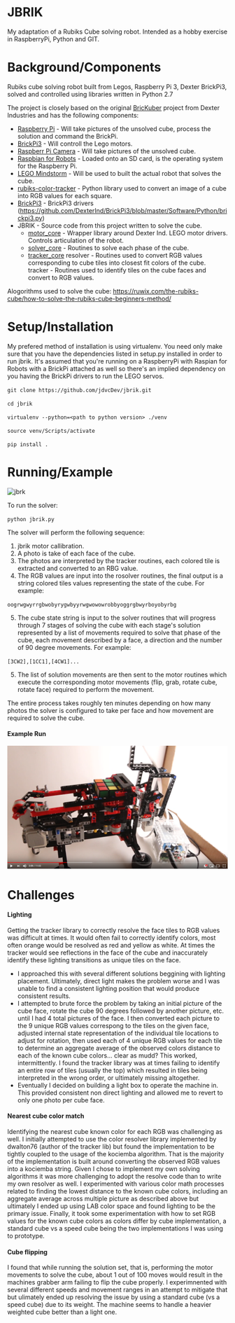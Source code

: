 # JBRIK 
My adaptation of a Rubiks Cube solving robot. Intended as a hobby exercise in RaspberryPi, Python and GIT.

# Background/Components
Rubiks cube solving robot built from Legos, Raspberry Pi 3, Dexter BrickPi3, solved and controlled using libraries written in Python 2.7

The project is closely based on the original [BricKuber](https://www.dexterindustries.com/projects/brickuber-project-raspberry-pi-rubiks-cube-solving-robot-project/) project from Dexter Industries and has the following components:

- [Raspberry Pi](https://shop.dexterindustries.com/raspberry-pi-3/) - Will take pictures of the unsolved cube, process the solution and command the BrickPi.
- [BrickPi3](https://shop.dexterindustries.com/shop/robots/brickpi/brickpi-advanced-for-raspberry-pi) - Will controll the Lego motors.
- [Raspberr Pi Camera](https://shop.dexterindustries.com/raspberry-pi-camera/) - Will take pictures of the unsolved cube.
- [Raspbian for Robots](https://www.dexterindustries.com/howto/install-raspbian-for-robots-image-on-an-sd-card/) - Loaded onto an SD card, is the operating system for the Raspberry Pi.
- [LEGO Mindstorm](https://www.amazon.com/LEGO-6029291-Mindstorms-EV3-31313/dp/B00CWER3XY/ref=as_li_ss_tl?s=toys-and-games&ie=UTF8&qid=1477461771&sr=1-1&keywords=lego+mindstorms+ev3+31313&linkCode=sl1&tag=dexteindus-20&linkId=548432ea1fb981e344e36e80fb09b3fa) - Will be used to built the actual robot that solves the cube.
- [rubiks-color-tracker](https://github.com/dwalton76/rubiks-cube-tracker) - Python library used to convert an image of a cube into RGB values for each square.
- [BrickPi3](https://github.com/DexterInd/BrickPi3/tree/master/Projects/BricKuber) - BrickPi3 drivers (https://github.com/DexterInd/BrickPi3/blob/master/Software/Python/brickpi3.py)
- JBRIK - Source code from this project written to solve the cube.
  - [motor_core](https://github.com/jdvcDev/jbrik/tree/dev/motor_core) - Wrapper library around Dexter Ind. LEGO motor drivers.  Controls articulation of the robot.
  - [solver_core](https://github.com/jdvcDev/jbrik/tree/dev/solver_core) - Routines to solve each phase of the cube.
  - [tracker_core](https://github.com/jdvcDev/jbrik/tree/dev/tracker_core)
    resolver - Routines used to convert RGB values corresponding to cube tiles into closest fit colors of the cube.
    tracker - Routines used to identify tiles on the cube faces and convert to RGB values.

Alogorithms used to solve the cube: https://ruwix.com/the-rubiks-cube/how-to-solve-the-rubiks-cube-beginners-method/

# Setup/Installation
My prefered method of installation is using virtualenv.  You need only make sure that you have the dependencies listed in setup.py installed in order to run jbrik.  It's assumed that you're running on a RaspberryPi with Raspian for Robots with a BrickPi attached as well so there's an implied dependency on you having the BrickPi drivers to run the LEGO servos.

`git clone https://github.com/jdvcDev/jbrik.git`

`cd jbrik`

`virtualenv --python=<path to python version> ./venv`

`source venv/Scripts/activate`

`pip install .`


# Running/Example
![jbrk](https://github.com/jdvcDev/jbrik/blob/dev/resource/_MG_6751.JPG)

To run the solver:

`python jbrik.py`

The solver will perform the following sequence:

1. jbrik motor callibration.
2. A photo is take of each face of the cube.
3. The photos are interpreted by the tracker routines, each colored tile is extracted and converted to an RBG value.
4. The RGB values are input into the rosolver routines, the final output is a string colored tiles values representing the state of the cube.  For example:

`oogrwgwyrrgbwobyrygwbyyrwgwowowrobbyoggrgbwyrboyobyrbg`

5. The cube state string is input to the solver routines that will progress through 7 stages of solving the cube with each stage's solution represented by a list of movements required to solve that phase of the cube, each movement described by a face, a direction and the number of 90 degree movements.  For example:

`[3CW2],[1CC1],[4CW1]...`

5. The list of solution movements are then sent to the motor routines which execute the corresponding motor movements (flip, grab, rotate cube, rotate face) required to perform the movement.

The entire process takes roughly ten minutes depending on how many photos the solver is configured to take per face and how movement are required to solve the cube.

#### Example Run 
[![jbrik video](https://github.com/jdvcDev/jbrik/blob/dev/resource/solver_thumb.png)](https://www.youtube.com/watch?v=4Z060QUFvyM)


# Challenges
#### Lighting 
Getting the tracker library to correctly resolve the face tiles to RGB values was difficult at times.  It would often fail to correctly identify colors, most often orange would be resolved as red and yellow as white.  At times the tracker would see reflections in the face of the cube and inaccurately identify these lighting transitions as unique tiles on the face.   
- I approached this with several different solutions beggining with lighting placement.  Ultimately, direct light makes the problem worse and I was unable to find a consistent lighting position that would produce consistent results.  
- I attempted to brute force the problem by taking an initial picture of the cube face, rotate the cube 90 degrees followed by another picture, etc. until I had 4 total pictures of the face.  I then converted each picture to the 9 unique RGB values correspong to the tiles on the given face, adjusted internal state representation of the individual tile locations to adjust for rotation, then used each of 4 unique RGB values for each tile to determine an aggregate average of the observed colors distance to each of the known cube colors... clear as mudd?  This worked, intermittently.  I found the tracker library was at times failing to identify an entire row of tiles (usually the top) which resulted in tiles being interpreted in the wrong order, or ultimately missing altogether.
- Eventually I decided on building a light box to operate the machine in.  This provided consistent non direct lighting and allowed me to revert to only one photo per cube face.

#### Nearest cube color match
Identifying the nearest cube known color for each RGB was challenging as well.  I initially attempted to use the color resolver library implemented by dwalton76 (author of the tracker lib) but found the implementation to be tightly coupled to the usage of the kociemba algorithm.  That is the majority of the implementation is built around converting the observed RGB values into a kociemba string.  Given I chose to implement my own solving algorithms it was more challenging to adopt the resolve code than to write my own resolver as well.  I experimented with various color math processes related to finding the lowest distance to the known cube colors, including an aggregate average across multiple picture as described above but ultimately I ended up using LAB color space and found lighting to be the primary issue.  Finally, it took some experimentation with how to set RGB values for the known cube colors as colors differ by cube implementation, a standard cube vs a speed cube being the two implementations I was using to prototype.

#### Cube flipping
I found that while running the solution set, that is, performing the motor movements to solve the cube, about 1 out of 100 moves would result in the machines grabber arm failing to flip the cube properly.  I experimnented with several different speeds and movement ranges in an attempt to mitigate that but ulimately ended up resolving the issue by using a standard cube (vs a speed cube) due to its weight.  The machine seems to handle a heavier weighted cube better than a light one.
